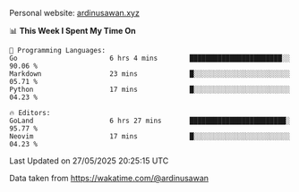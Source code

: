 Personal website: [ardinusawan.xyz](https://ardinusawan.xyz)

<!--START_SECTION:waka-->
📊 **This Week I Spent My Time On** 

```text
💬 Programming Languages: 
Go                       6 hrs 4 mins        ███████████████████████░░   90.06 % 
Markdown                 23 mins             █░░░░░░░░░░░░░░░░░░░░░░░░   05.71 % 
Python                   17 mins             █░░░░░░░░░░░░░░░░░░░░░░░░   04.23 % 

🔥 Editors: 
GoLand                   6 hrs 27 mins       ████████████████████████░   95.77 % 
Neovim                   17 mins             █░░░░░░░░░░░░░░░░░░░░░░░░   04.23 % 
```


 Last Updated on 27/05/2025 20:25:15 UTC
<!--END_SECTION:waka-->
Data taken from https://wakatime.com/@ardinusawan
